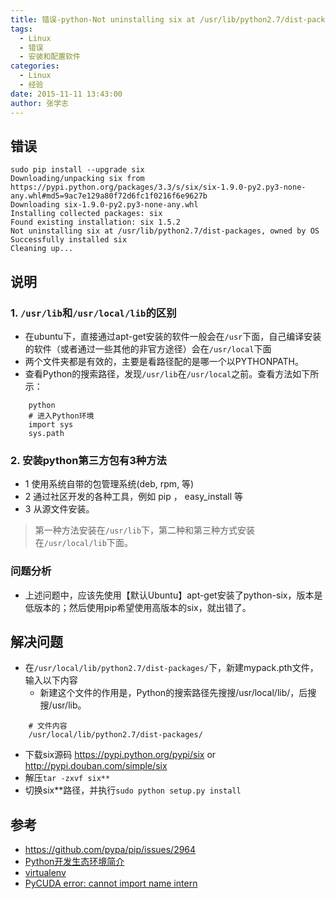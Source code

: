 ```yaml
---
title: 错误-python-Not uninstalling six at /usr/lib/python2.7/dist-packages, owned by OS
tags: 
  - Linux
  - 错误
  - 安装和配置软件
categories:
  - Linux
  - 经验
date: 2015-11-11 13:43:00
author: 张学志
---
```





## 错误

```
sudo pip install --upgrade six
Downloading/unpacking six from https://pypi.python.org/packages/3.3/s/six/six-1.9.0-py2.py3-none-any.whl#md5=9ac7e129a80f72d6fc1f0216f6e9627b
Downloading six-1.9.0-py2.py3-none-any.whl
Installing collected packages: six
Found existing installation: six 1.5.2
Not uninstalling six at /usr/lib/python2.7/dist-packages, owned by OS
Successfully installed six
Cleaning up...

```

<!-- more -->


## 说明

### 1. `/usr/lib`和`/usr/local/lib`的区别
* 在ubuntu下，直接通过apt-get安装的软件一般会在`/usr`下面，自己编译安装的软件（或者通过一些其他的非官方途径）会在`/usr/local`下面
* 两个文件夹都是有效的，主要是看路径配的是哪一个以PYTHONPATH。
* 查看Python的搜索路径，发现`/usr/lib`在`/usr/local`之前。查看方法如下所示：

```
    python
    # 进入Python环境
    import sys
    sys.path
```
	
### 2. 安装python第三方包有3种方法
* 1 使用系统自带的包管理系统(deb, rpm, 等)
* 2 通过社区开发的各种工具，例如 pip ， easy_install 等
* 3 从源文件安装。

> 第一种方法安装在`/usr/lib`下，第二种和第三种方式安装在`/usr/local/lib`下面。

### 问题分析
* 上述问题中，应该先使用【默认Ubuntu】apt-get安装了python-six，版本是低版本的；然后使用pip希望使用高版本的six，就出错了。

## 解决问题
* 在`/usr/local/lib/python2.7/dist-packages/`下，新建mypack.pth文件，输入以下内容
 	* 新建这个文件的作用是，Python的搜索路径先搜搜/usr/local/lib/，后搜搜/usr/lib。
 
```
    # 文件内容
    /usr/local/lib/python2.7/dist-packages/
```

* 下载six源码
https://pypi.python.org/pypi/six or http://pypi.douban.com/simple/six
* 解压`tar -zxvf six**`
* 切换six**路径，并执行`sudo python setup.py install`

## 参考
* https://github.com/pypa/pip/issues/2964
* [Python开发生态环境简介](https://github.com/dccrazyboy/pyeco/blob/master/pyeco.rst)
* [virtualenv](https://virtualenv-chinese-docs.readthedocs.org/en/latest/)
* [PyCUDA error: cannot import name intern](http://codeyarns.com/2015/02/24/pycuda-error-cannot-import-name-intern/)